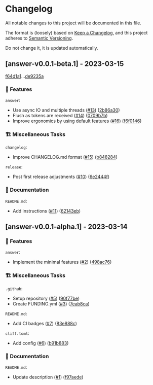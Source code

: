 # Changelog

All notable changes to this project will be documented in this file.

The format is (loosely) based on [Keep a Changelog](https://keepachangelog.com/en/1.0.0/),
and this project adheres to [Semantic Versioning](https://semver.org/spec/v2.0.0.html).

Do not change it, it is updated automatically.

## [answer-v0.0.1-beta.1] - 2023-03-15

[f64d1a1](https://github.com/schneiderfelipe/answer/commit/f64d1a10038d64d9c96d30688164c285d5c773db)...[de9235a](https://github.com/schneiderfelipe/answer/commit/de9235a59e5e14a0e7d90e353acf31a27a87571a)

### 🌟 Features

`answer`:

- Use async IO and multiple threads ([#13](https://github.com/schneiderfelipe/answer/pull/13)) ([2b86a30](https://github.com/schneiderfelipe/answer/commit/2b86a3037a14e1dc5c28ec2b7a41dc4b8548bd34))
- Flush as tokens are received ([#14](https://github.com/schneiderfelipe/answer/pull/14)) ([0709b7b](https://github.com/schneiderfelipe/answer/commit/0709b7b3b49484ee303aa8624d63bccbaf396c80))
- Improve ergonomics by using default features ([#16](https://github.com/schneiderfelipe/answer/pull/16)) ([f6f0146](https://github.com/schneiderfelipe/answer/commit/f6f01461ca005ddae16d0a250f67310cbb8e69ec))


### 🏗️ Miscellaneous Tasks

`changelog`:

- Improve CHANGELOG.md format ([#15](https://github.com/schneiderfelipe/answer/pull/15)) ([b848284](https://github.com/schneiderfelipe/answer/commit/b84828497bf84305001c03db9410b91ea0000b35))

`release`:

- Post first release adjustments ([#10](https://github.com/schneiderfelipe/answer/pull/10)) ([6e2444f](https://github.com/schneiderfelipe/answer/commit/6e2444f159fca322c51d37634c576c66d0e1541e))


### 📝 Documentation

`README.md`:

- Add instructions ([#11](https://github.com/schneiderfelipe/answer/pull/11)) ([62143eb](https://github.com/schneiderfelipe/answer/commit/62143ebe1d5808a9dd6c7034b622b3dfdafeba3f))


## [answer-v0.0.1-alpha.1] - 2023-03-14

### 🌟 Features

`answer`:

- Implement the minimal features ([#2](https://github.com/schneiderfelipe/answer/pull/2)) ([498ac76](https://github.com/schneiderfelipe/answer/commit/498ac76b41d6de3f73275f6926dc23a61d7088dc))


### 🏗️ Miscellaneous Tasks

`.github`:

- Setup repository ([#5](https://github.com/schneiderfelipe/answer/pull/5)) ([90f77be](https://github.com/schneiderfelipe/answer/commit/90f77be7db21e2acae86e470f92fddbaae5987fb))
- Create FUNDING.yml ([#3](https://github.com/schneiderfelipe/answer/pull/3)) ([7eab8ca](https://github.com/schneiderfelipe/answer/commit/7eab8ca4c5838126f9487c137abf86bbfbacbb72))

`README.md`:

- Add CI badges ([#7](https://github.com/schneiderfelipe/answer/pull/7)) ([83e888c](https://github.com/schneiderfelipe/answer/commit/83e888c994e3e3e50bac48fb7eac86e2ddb3d93d))

`cliff.toml`:

- Add config ([#6](https://github.com/schneiderfelipe/answer/pull/6)) ([b91b883](https://github.com/schneiderfelipe/answer/commit/b91b8838e287945f21f2a15a045c3333cf0dcb54))


### 📝 Documentation

`README.md`:

- Update description ([#1](https://github.com/schneiderfelipe/answer/pull/1)) ([f97aede](https://github.com/schneiderfelipe/answer/commit/f97aede8268fb0b4839a8d0e6b8679a70915d95b))


<!-- generated by git-cliff -->
